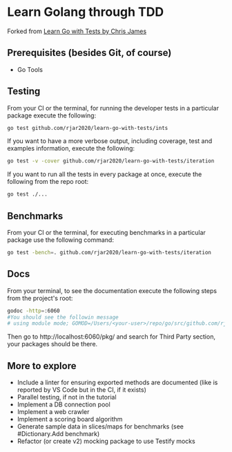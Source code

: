 # Learn Golang through TDD
Forked from [Learn Go with Tests by Chris James]

## Prerequisites (besides Git, of course)
- Go Tools

## Testing
From your CI or the terminal, for running the developer tests in a particular package execute the following:

```bash
go test github.com/rjar2020/learn-go-with-tests/ints
```
If you want to have a more verbose output, including coverage, test and examples information, execute the following:

```bash
go test -v -cover github.com/rjar2020/learn-go-with-tests/iteration
```
If you want to run all the tests in every package at once, execute the following from the repo root:
```bash
go test ./...
```

## Benchmarks
From your CI or the terminal, for executing benchmarks in a particular package use the following command:

```bash
go test -bench=. github.com/rjar2020/learn-go-with-tests/iteration
```

[Learn Go with Tests by Chris James]: https://quii.gitbook.io/learn-go-with-tests/

## Docs
From your terminal, to see the documentation execute the following steps from the project's root:

```bash
godoc -http=:6060
#You should see the followin message
# using module mode; GOMOD=/Users/<your-user>/repo/go/src/github.com/rjar2020/learn-go-with-tests/go.mod
```
Then go to http://localhost:6060/pkg/ and search for Third Party section, your packages should be there.

[Learn Go with Tests by Chris James]: https://quii.gitbook.io/learn-go-with-tests/

## More to explore
- Include a linter for ensuring exported methods are documented (like is reported by VS Code but in the CI, if it exists)
- Parallel testing, if not in the tutorial
- Implement a DB connection pool
- Implement a web crawler 
- Implement a scoring board algorithm
- Generate sample data in slices/maps for benchmarks (see #Dictionary.Add benchmark)
- Refactor (or create v2) mocking package to use Testify mocks
